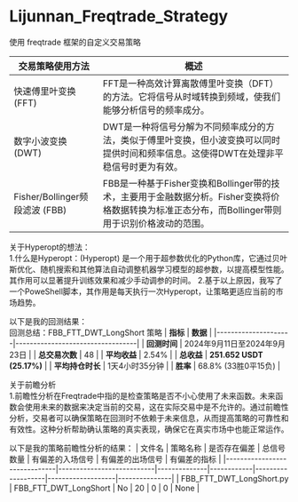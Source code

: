 # Lijunnan_Freqtrade_Strategy  
使用 freqtrade 框架的自定义交易策略  

| 交易策略使用方法             | 概述                                                                                                          |
|-----------------------------|----------------------------------------------------------------------------------------------------------------|
| 快速傅里叶变换 (FFT)       | FFT是一种高效计算离散傅里叶变换（DFT）的方法。它将信号从时域转换到频域，使我们能够分析信号的频率成分。                           |
| 数字小波变换 (DWT)         | DWT是一种将信号分解为不同频率成分的方法，类似于傅里叶变换，但小波变换可以同时提供时间和频率信息。这使得DWT在处理非平稳信号时更为有效。 |
| Fisher/Bollinger频段滤波 (FBB) | FBB是一种基于Fisher变换和Bollinger带的技术，主要用于金融数据分析。Fisher变换将价格数据转换为标准正态分布，而Bollinger带则用于识别价格波动的范围。 |

关于Hyperopt的想法：  
1.什么是Hyperopt：(Hyperopt) 是一个用于超参数优化的Python库，它通过贝叶斯优化、随机搜索和其他算法自动调整机器学习模型的超参数，以提高模型性能。其作用可以显著提升训练效果和减少手动调参的时间。
2.基于以上原因，我写了一个PoweShell脚本，其作用是每天执行一次Hyperopt，让策略更适应当前的市场趋势。

以下是我的回测结果：  
回测总结：FBB_FTT_DWT_LongShort 策略
| **指标**            | **数据**                          |
|---------------------|----------------------------------|
| **回测时间**        | 2024年9月11日至2024年9月23日     |
| **总交易次数**      | 48                               |
| **平均收益**        | 2.54%                            |
| **总收益**          | **251.652 USDT (25.17%)**       |
| **平均持仓时长**    | 1天4小时35分钟                   |
| **胜率**            | 68.8% (33胜0平15负)             |


关于前瞻分析  
1.前瞻性分析在Freqtrade中指的是检查策略是否不小心使用了未来函数。未来函数会使用未来的数据来决定当前的交易，这在实际交易中是不允许的。通过前瞻性分析，交易者可以确保策略在回测时不依赖于未来信息，从而提高策略的可靠性和有效性。这种分析帮助确认策略的真实表现，确保它在真实市场中也能正常运作。

以下是我的策略前瞻性分析的结果：
| 文件名                       | 策略名称                  | 是否存在偏差 | 总信号数量 | 有偏差的入场信号 | 有偏差的出场信号 | 有偏差的指标 |
|------------------------------|---------------------------|--------------|------------|-------------------|-------------------|---------------|
| FBB_FTT_DWT_LongShort.py     | FBB_FTT_DWT_LongShort     | No           | 20         | 0                 | 0                 | None          |




